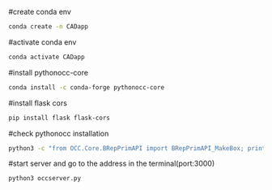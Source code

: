 #create conda env
```sh
conda create -n CADapp
```
#activate conda env
```sh
conda activate CADapp
```

#install pythonocc-core
```sh
conda install -c conda-forge pythonocc-core
```
#install flask cors
```sh
pip install flask flask-cors 
```
#check pythonocc installation
```sh
python3 -c "from OCC.Core.BRepPrimAPI import BRepPrimAPI_MakeBox; print('Success!')"
```
#start server and go to the address in the terminal(port:3000)
```sh
python3 occserver.py
```